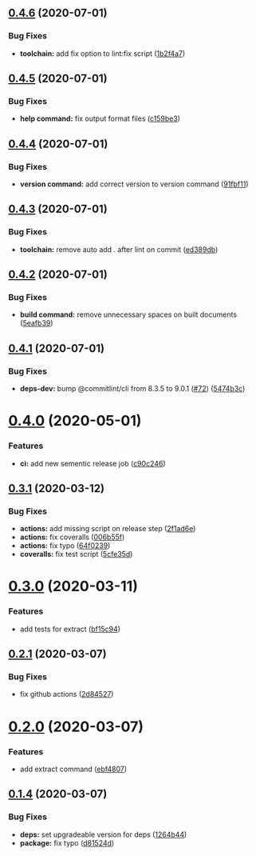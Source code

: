 ## [0.4.6](https://github.com/HospitalRun/cli/compare/v0.4.5...v0.4.6) (2020-07-01)


### Bug Fixes

* **toolchain:** add fix option to lint:fix script ([1b2f4a7](https://github.com/HospitalRun/cli/commit/1b2f4a7308e58694f331e342da5f921c9be926c2))

## [0.4.5](https://github.com/HospitalRun/cli/compare/v0.4.4...v0.4.5) (2020-07-01)


### Bug Fixes

* **help command:** fix output format files ([c159be3](https://github.com/HospitalRun/cli/commit/c159be36654151d33e8dae5239925e7a185a6662))

## [0.4.4](https://github.com/HospitalRun/cli/compare/v0.4.3...v0.4.4) (2020-07-01)


### Bug Fixes

* **version command:** add correct version to version command ([91fbf11](https://github.com/HospitalRun/cli/commit/91fbf1154453010aa537240fe2a77ad9cb29146e))

## [0.4.3](https://github.com/HospitalRun/cli/compare/v0.4.2...v0.4.3) (2020-07-01)


### Bug Fixes

* **toolchain:** remove auto add . after lint on commit ([ed389db](https://github.com/HospitalRun/cli/commit/ed389db03e4a94724cd0a7be5123845136d06198))

## [0.4.2](https://github.com/HospitalRun/cli/compare/v0.4.1...v0.4.2) (2020-07-01)


### Bug Fixes

* **build command:** remove unnecessary spaces on built documents ([5eafb39](https://github.com/HospitalRun/cli/commit/5eafb3918ffa8938d9025e41439d8af28acc30b9))

## [0.4.1](https://github.com/HospitalRun/cli/compare/v0.4.0...v0.4.1) (2020-07-01)


### Bug Fixes

* **deps-dev:** bump @commitlint/cli from 8.3.5 to 9.0.1 ([#72](https://github.com/HospitalRun/cli/issues/72)) ([5474b3c](https://github.com/HospitalRun/cli/commit/5474b3cd48d84c6a9abd065a5203686bef7acb3c))

# [0.4.0](https://github.com/HospitalRun/cli/compare/v0.3.1...v0.4.0) (2020-05-01)


### Features

* **ci:** add new sementic release job ([c90c246](https://github.com/HospitalRun/cli/commit/c90c246e7abf609568f24b9f7d5a1e939dd51867))

## [0.3.1](https://github.com/HospitalRun/cli/compare/v0.3.0...v0.3.1) (2020-03-12)


### Bug Fixes

* **actions:** add missing script on release step ([2f1ad6e](https://github.com/HospitalRun/cli/commit/2f1ad6eae0223f450794876e971e29210cad71cd))
* **actions:** fix coveralls ([006b55f](https://github.com/HospitalRun/cli/commit/006b55fc37655fe8e428cfb1bd9f1b9efaab6f6a))
* **actions:** fix typo ([64f0239](https://github.com/HospitalRun/cli/commit/64f0239c34922cea5170980a8abc6a08a6b27d56))
* **coveralls:** fix test script ([5cfe35d](https://github.com/HospitalRun/cli/commit/5cfe35da0696257cf71841960f68269364c3beea))

# [0.3.0](https://github.com/HospitalRun/cli/compare/v0.2.1...v0.3.0) (2020-03-11)


### Features

* add tests for extract ([bf15c94](https://github.com/HospitalRun/cli/commit/bf15c9426bef135fa0bd9afcc077baea0bacde8d))

## [0.2.1](https://github.com/HospitalRun/cli/compare/v0.2.0...v0.2.1) (2020-03-07)


### Bug Fixes

* fix github actions ([2d84527](https://github.com/HospitalRun/cli/commit/2d845278f7b7b3d09191a67093e6d646ebc39411))

# [0.2.0](https://github.com/HospitalRun/cli/compare/v0.1.4...v0.2.0) (2020-03-07)


### Features

* add extract command ([ebf4807](https://github.com/HospitalRun/cli/commit/ebf480731bbfaf330a809cc20e518dec19fae079))

## [0.1.4](https://github.com/HospitalRun/cli/compare/v0.1.3...v0.1.4) (2020-03-07)


### Bug Fixes

* **deps:** set upgradeable version for deps ([1264b44](https://github.com/HospitalRun/cli/commit/1264b44cd1cfdbb21658ea755af5801ca095c099))
* **package:** fix typo ([d81524d](https://github.com/HospitalRun/cli/commit/d81524d4d2e618e7a76ed704c7b363dd048b485b))

